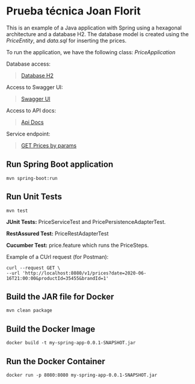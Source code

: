 # Prueba técnica Joan Florit

This is an example of a Java application with Spring using a hexagonal architecture and a database H2.
The database model is created using the _PriceEntity_, and _data.sql_ for inserting the prices.

To run the application, we have the following class:  _PriceApplication_

Database access:

> [Database H2](http://localhost:8080/h2/)

Access to Swagger UI:

> [Swagger UI](http://localhost:8080/swagger-ui/index.html) 

Access to API docs:

> [Api Docs](http://localhost:8080/v1/api-docs)

Service endpoint:

> [GET Prices by params](http://localhost:8080/v1/prices)

## Run Spring Boot application
```
mvn spring-boot:run
```
## Run Unit Tests
```
mvn test
```
**JUnit Tests:** PriceServiceTest and PricePersistenceAdapterTest.

**RestAssured Test:** PriceRestAdapterTest

**Cucumber Test:** price.feature which runs the PriceSteps.

Example of a CUrl request (for Postman):

```
curl --request GET \
--url 'http://localhost:8080/v1/prices?date=2020-06-16T21:00:00&productId=35455&brandId=1'
```


## Build the JAR file for Docker
```
mvn clean package
```
## Build the Docker Image
```
docker build -t my-spring-app-0.0.1-SNAPSHOT.jar 
```
## Run the Docker Container
```
docker run -p 8080:8080 my-spring-app-0.0.1-SNAPSHOT.jar 
```